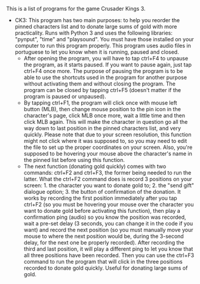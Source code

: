 This is a list of programs for the game Crusader Kings 3.

 - CK3: This program has two main purposes: to help you reorder the pinned characters list and to donate large sums of gold with more practicality. Runs with Python 3 and uses the following libraries: "pynput", "time" and "playsound". You must have those installed on your computer to run this program properly. This program uses audio files in portuguese to let you know when it is running, paused and closed.
	 - After opening the program, you will have to tap ctrl+F4 to unpause the program, as it starts paused. If you want to pause again, just tap ctrl+F4 once more. The purpose of pausing the program is to be able to use the shortcuts used in the program for another purpose without activating them and without closing the program. The program can be closed by tapping ctrl+F5 (doesn't matter if the program is paused or unpaused).
	 - By tapping ctrl+F1, the program will click once with mouse left button (MLB), then change mouse position to the pin icon in the character's page, click MLB once more, wait a little time and then click MLB again. This will make the character in question go all the way down to last position in the pinned characters list, and very quickly. Please note that due to your screen resolution, this function might not click where it was supposed to, so you may need to edit the file to set up the proper coordinates on your screen. Also, you're supposed to be hovering your mouse above the character's name in the pinned list before using this function.
	 - The next function (donating gold quickly) comes with two commands: ctrl+F2 and ctrl+F3, the former being needed to run the latter. What the ctrl+F2 command does is record 3 positions on your screen: 1. the character you want to donate gold to; 2. the "send gift" dialogue option; 3. the button of confirmation of the donation. It works by recording the first position immediately after you tap ctrl+F2 (so you must be hovering your mouse over the character you want to donate gold before activating this function), then play a confirmation ping (audio) so you know the position was recorded, wait a pre-set delay (3 seconds, you can change it in the code if you want) and record the next position (so you must manually move your mouse to where the next position would be, during the 3-second delay, for the next one be properly recorded). After recording the third and last position, it will play a different ping to let you know that all three positions have been recorded. Then you can use the ctrl+F3 command to run the program that will click in the three positions recorded to donate gold quickly. Useful for donating large sums of gold.
